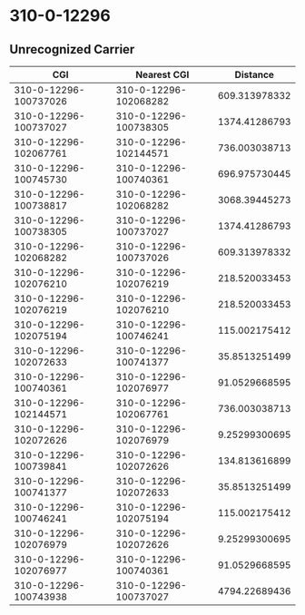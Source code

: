 # 310-0-12296
## Unrecognized Carrier


| CGI | Nearest CGI | Distance |
|-----|-------------|----------|
| 310-0-12296-100737026 | 310-0-12296-102068282 | 609.313978332 |
| 310-0-12296-100737027 | 310-0-12296-100738305 | 1374.41286793 |
| 310-0-12296-102067761 | 310-0-12296-102144571 | 736.003038713 |
| 310-0-12296-100745730 | 310-0-12296-100740361 | 696.975730445 |
| 310-0-12296-100738817 | 310-0-12296-102068282 | 3068.39445273 |
| 310-0-12296-100738305 | 310-0-12296-100737027 | 1374.41286793 |
| 310-0-12296-102068282 | 310-0-12296-100737026 | 609.313978332 |
| 310-0-12296-102076210 | 310-0-12296-102076219 | 218.520033453 |
| 310-0-12296-102076219 | 310-0-12296-102076210 | 218.520033453 |
| 310-0-12296-102075194 | 310-0-12296-100746241 | 115.002175412 |
| 310-0-12296-102072633 | 310-0-12296-100741377 | 35.8513251499 |
| 310-0-12296-100740361 | 310-0-12296-102076977 | 91.0529668595 |
| 310-0-12296-102144571 | 310-0-12296-102067761 | 736.003038713 |
| 310-0-12296-102072626 | 310-0-12296-102076979 | 9.25299300695 |
| 310-0-12296-100739841 | 310-0-12296-102072626 | 134.813616899 |
| 310-0-12296-100741377 | 310-0-12296-102072633 | 35.8513251499 |
| 310-0-12296-100746241 | 310-0-12296-102075194 | 115.002175412 |
| 310-0-12296-102076979 | 310-0-12296-102072626 | 9.25299300695 |
| 310-0-12296-102076977 | 310-0-12296-100740361 | 91.0529668595 |
| 310-0-12296-100743938 | 310-0-12296-100737027 | 4794.22689436 |
